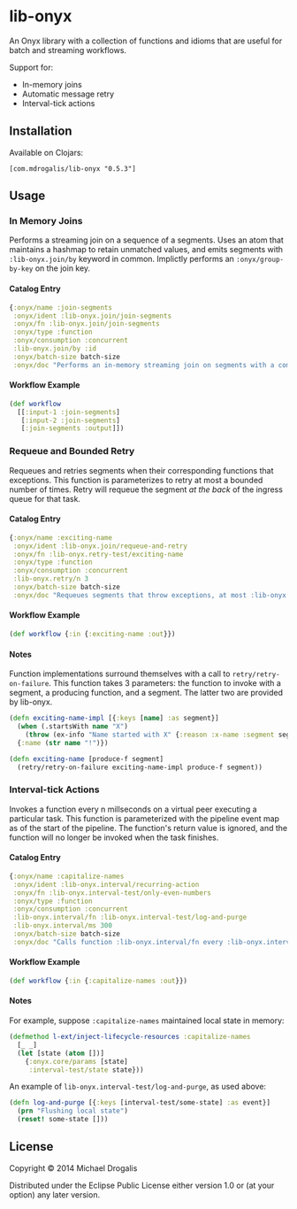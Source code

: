 # lib-onyx

An Onyx library with a collection of functions and idioms that are useful for batch and streaming workflows.

Support for:

- In-memory joins
- Automatic message retry
- Interval-tick actions

## Installation

Available on Clojars:

```
[com.mdrogalis/lib-onyx "0.5.3"]
```

## Usage

### In Memory Joins

Performs a streaming join on a sequence of a segments. Uses an atom that maintains a hashmap to retain unmatched values, and emits segments with `:lib-onyx.join/by` keyword in common. Implictly performs an `:onyx/group-by-key` on the join key.

#### Catalog Entry

```clojure
{:onyx/name :join-segments
 :onyx/ident :lib-onyx.join/join-segments
 :onyx/fn :lib-onyx.join/join-segments
 :onyx/type :function
 :onyx/consumption :concurrent
 :lib-onyx.join/by :id
 :onyx/batch-size batch-size
 :onyx/doc "Performs an in-memory streaming join on segments with a common key"}
```

#### Workflow Example

```clojure
(def workflow
  [[:input-1 :join-segments]
   [:input-2 :join-segments]
   [:join-segments :output]])
```

### Requeue and Bounded Retry

Requeues and retries segments when their corresponding functions that exceptions. This function is parameterizes to retry at most a bounded number of times. Retry will requeue the segment *at the back* of the ingress queue for that task.

#### Catalog Entry

```clojure
{:onyx/name :exciting-name
 :onyx/ident :lib-onyx.join/requeue-and-retry
 :onyx/fn :lib-onyx.retry-test/exciting-name
 :onyx/type :function
 :onyx/consumption :concurrent
 :lib-onyx.retry/n 3
 :onyx/batch-size batch-size
 :onyx/doc "Requeues segments that throw exceptions, at most :lib-onyx.retry/n times"}
```

#### Workflow Example

```clojure
(def workflow {:in {:exciting-name :out}})
```

#### Notes

Function implementations surround themselves with a call to `retry/retry-on-failure`. This function takes 3 parameters: the function to invoke with a segment, a producing function, and a segment. The latter two are provided by lib-onyx.

```clojure
(defn exciting-name-impl [{:keys [name] :as segment}]
  (when (.startsWith name "X")
    (throw (ex-info "Name started with X" {:reason :x-name :segment segment})))
  {:name (str name "!")})

(defn exciting-name [produce-f segment]
  (retry/retry-on-failure exciting-name-impl produce-f segment))
```



### Interval-tick Actions

Invokes a function every n millseconds on a virtual peer executing a particular task. This function is parameterized with the pipeline event map as of the start of the pipeline. The function's return value is ignored, and the function will no longer be invoked when the task finishes.

#### Catalog Entry

```clojure
{:onyx/name :capitalize-names
 :onyx/ident :lib-onyx.interval/recurring-action
 :onyx/fn :lib-onyx.interval-test/only-even-numbers
 :onyx/type :function
 :onyx/consumption :concurrent
 :lib-onyx.interval/fn :lib-onyx.interval-test/log-and-purge
 :lib-onyx.interval/ms 300
 :onyx/batch-size batch-size
 :onyx/doc "Calls function :lib-onyx.interval/fn every :lib-onyx.interval/ms milliseconds with the pipeline map"}
```

#### Workflow Example

```clojure
(def workflow {:in {:capitalize-names :out}})
```

#### Notes

For example, suppose `:capitalize-names` maintained local state in memory:

```clojure
(defmethod l-ext/inject-lifecycle-resources :capitalize-names
  [_ _]
  (let [state (atom [])]
    {:onyx.core/params [state]
     :interval-test/state state}))
```

An example of `lib-onyx.interval-test/log-and-purge`, as used above:

```clojure
(defn log-and-purge [{:keys [interval-test/some-state] :as event}]
  (prn "Flushing local state")
  (reset! some-state []))
```

## License

Copyright © 2014 Michael Drogalis

Distributed under the Eclipse Public License either version 1.0 or (at
your option) any later version.
